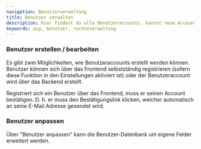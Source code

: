 ```yaml
---
navigation: Benutzerverwaltung
title: Benutzer verwalten
description: Hier findest du alle Benutzeraccounts, kannst neue Accounts anlegen oder bestehende editieren, löschen, sperren etc.
keywords: acp, benutzer, rechteverwaltung
---
```


### Benutzer erstellen / bearbeiten

Es gibt zwei Möglichkeiten, wie Benutzeraccounts erstellt werden können. Benutzer können sich über das Frontend selbstständig registrieren (sofern diese Funktion in den Einstellungen aktiviert ist) oder der Benutzeraccount wird über das Backend erstellt.

Registriert sich ein Benutzer über das Frontend, muss er seinen Account bestätigen. D. h. er muss den Bestätigungslink klicken, welcher automatisch an seine E-Mail Adresse gesendet wird.

### Benutzer anpassen

Über "Benutzer anpassen" kann die Benutzer-Datenbank um eigene Felder erweitert werden.